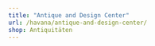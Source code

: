 ```yaml
---
title: "Antique and Design Center"
url: /havana/antique-and-design-center/
shop: Antiquitäten
---
```

